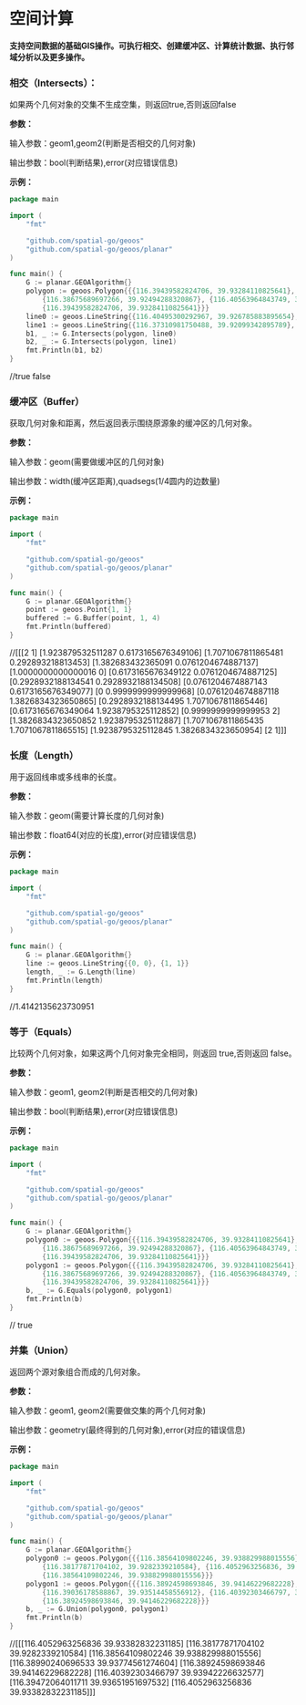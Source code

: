# 空间计算
**支持空间数据的基础GIS操作。可执行相交、创建缓冲区、计算统计数据、执行邻域分析以及更多操作。**

### 相交（Intersects）：

如果两个几何对象的交集不生成空集，则返回true,否则返回false

**参数：**

输入参数：geom1,geom2(判断是否相交的几何对象)

输出参数：bool(判断结果),error(对应错误信息)

**示例：**
```go
package main

import (
	"fmt"

	"github.com/spatial-go/geoos"
	"github.com/spatial-go/geoos/planar"
)

func main() {
	G := planar.GEOAlgorithm{}
	polygon := geoos.Polygon{{{116.39439582824706, 39.93284110825641},
		{116.38675689697266, 39.92494288320867}, {116.40563964843749, 39.93020846782819},
		{116.39439582824706, 39.93284110825641}}}
	line0 := geoos.LineString{{116.40495300292967, 39.926785883895654}, {116.3975715637207, 39.9295502919}}
	line1 := geoos.LineString{{116.37310981750488, 39.92099342895789}, {116.39928817749023, 39.9174387253541}}
	b1, _ := G.Intersects(polygon, line0)
	b2, _ := G.Intersects(polygon, line1)
	fmt.Println(b1, b2)
}
```
//true false

### 缓冲区（Buffer）

获取几何对象和距离，然后返回表示围绕原源象的缓冲区的几何对象。

**参数：**

输入参数：geom(需要做缓冲区的几何对象)

输出参数：width(缓冲区距离),quadsegs(1/4圆内的边数量)


**示例：**
```go
package main

import (
	"fmt"

	"github.com/spatial-go/geoos"
	"github.com/spatial-go/geoos/planar"
)

func main() {
	G := planar.GEOAlgorithm{}
	point := geoos.Point{1, 1}
	buffered := G.Buffer(point, 1, 4)
	fmt.Println(buffered)
}
```
//[[[2 1] [1.923879532511287 0.6173165676349106] [1.7071067811865481 0.292893218813453] [1.382683432365091 0.0761204674887137] [1.0000000000000016 0] [0.6173165676349122 0.0761204674887125] [0.2928932188134541 0.2928932188134508] [0.0761204674887143 0.6173165676349077] [0 0.9999999999999968] [0.0761204674887118 1.3826834323650865] [0.2928932188134495 1.7071067811865446] [0.6173165676349064 1.9238795325112852] [0.9999999999999953 2] [1.3826834323650852 1.9238795325112887] [1.7071067811865435 1.7071067811865515] [1.9238795325112845 1.3826834323650954] [2 1]]]
### 长度（Length）

用于返回线串或多线串的长度。

**参数：**

输入参数：geom(需要计算长度的几何对象)

输出参数：float64(对应的长度),error(对应错误信息)

**示例：**
```go
package main

import (
	"fmt"

	"github.com/spatial-go/geoos"
	"github.com/spatial-go/geoos/planar"
)

func main() {
	G := planar.GEOAlgorithm{}
	line := geoos.LineString{{0, 0}, {1, 1}}
	length, _ := G.Length(line)
	fmt.Println(length)
}
```
//1.4142135623730951


### 等于（Equals）

比较两个几何对象，如果这两个几何对象完全相同，则返回 true,否则返回 false。

**参数：**

输入参数：geom1, geom2(判断是否相交的几何对象)

输出参数：bool(判断结果),error(对应错误信息)

**示例：**
```go
package main

import (
	"fmt"

	"github.com/spatial-go/geoos"
	"github.com/spatial-go/geoos/planar"
)

func main() {
	G := planar.GEOAlgorithm{}
	polygon0 := geoos.Polygon{{{116.39439582824706, 39.93284110825641},
		{116.38675689697266, 39.92494288320867}, {116.40563964843749, 39.93020846782819},
		{116.39439582824706, 39.93284110825641}}}
	polygon1 := geoos.Polygon{{{116.39439582824706, 39.93284110825641},
		{116.38675689697266, 39.92494288320867}, {116.40563964843749, 39.93020846782819},
		{116.39439582824706, 39.93284110825641}}}
	b, _ := G.Equals(polygon0, polygon1)
	fmt.Println(b)
}
```
// true


### 并集（Union）

返回两个源对象组合而成的几何对象。

**参数：**

输入参数：geom1, geom2(需要做交集的两个几何对象)

输出参数：geometry(最终得到的几何对象),error(对应的错误信息)


**示例：**
```go
package main

import (
	"fmt"

	"github.com/spatial-go/geoos"
	"github.com/spatial-go/geoos/planar"
)

func main() {
	G := planar.GEOAlgorithm{}
	polygon0 := geoos.Polygon{{{116.38564109802246, 39.938829988015556},
		{116.38177871704102, 39.9282339210584}, {116.4052963256836, 39.93382832231185},
		{116.38564109802246, 39.938829988015556}}}
	polygon1 := geoos.Polygon{{{116.38924598693846, 39.94146229682228},
		{116.39036178588867, 39.93514458556912}, {116.40392303466797, 39.93942226632577},
		{116.38924598693846, 39.94146229682228}}}
	b, _ := G.Union(polygon0, polygon1)
	fmt.Println(b)
}
```
//[[[116.4052963256836 39.93382832231185] [116.38177871704102 39.9282339210584] [116.38564109802246 39.938829988015556] [116.38990240696533 39.93774561274604] [116.38924598693846 39.94146229682228] [116.40392303466797 39.93942226632577] [116.39472064011711 39.93651951697532] [116.4052963256836 39.93382832231185]]]